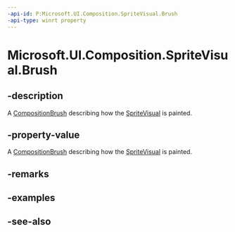 ```yaml
---
-api-id: P:Microsoft.UI.Composition.SpriteVisual.Brush
-api-type: winrt property
---
```


<!-- Property syntax
public Windows.UI.Composition.CompositionBrush Brush { get;  set; }
-->

# Microsoft.UI.Composition.SpriteVisual.Brush

## -description
A [CompositionBrush](compositionbrush.md) describing how the [SpriteVisual](spritevisual.md) is painted.

## -property-value
A [CompositionBrush](compositionbrush.md) describing how the [SpriteVisual](spritevisual.md) is painted.

## -remarks

## -examples

## -see-also
